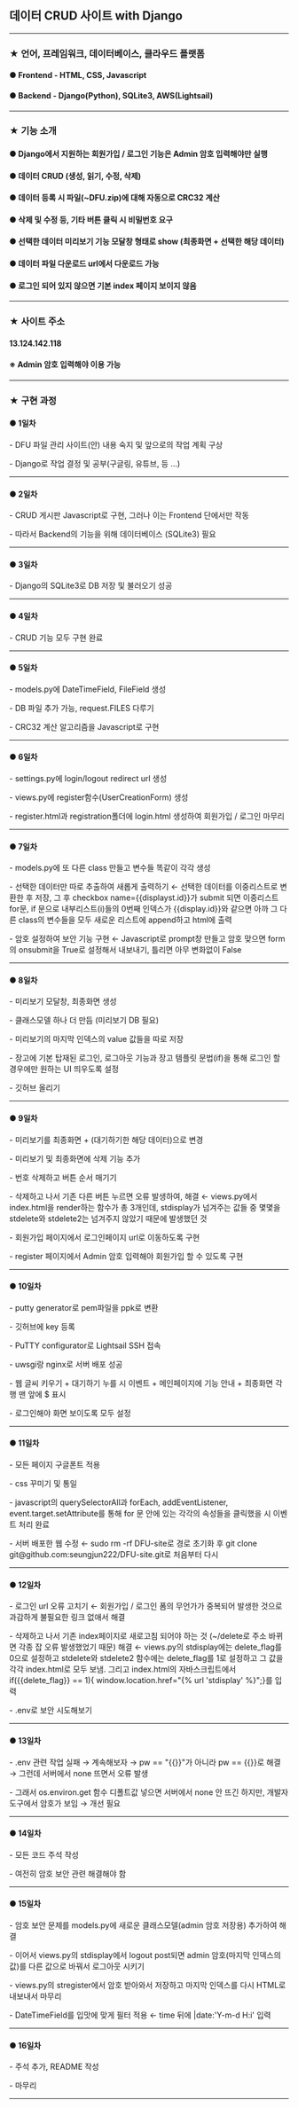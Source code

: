 <h2>데이터 CRUD 사이트 with Django</h2>
<hr>
<h3>★ 언어, 프레임워크, 데이터베이스, 클라우드 플랫폼</h3>
<h4>● Frontend - HTML, CSS, Javascript</h4>
<h4>● Backend - Django(Python), SQLite3, AWS(Lightsail) </h4>
<hr>

<h3>★ 기능 소개</h3>
<h4>● Django에서 지원하는 회원가입 / 로그인 기능은 Admin 암호 입력해야만 실행</h4>
<h4>● 데이터 CRUD (생성, 읽기, 수정, 삭제)</h4>
<h4>● 데이터 등록 시 파일(~DFU.zip)에 대해 자동으로 CRC32 계산</h4>
<h4>● 삭제 및 수정 등, 기타 버튼 클릭 시 비밀번호 요구</h4>
<h4>● 선택한 데이터 미리보기 기능 모달창 형태로 show (최종화면 + 선택한 해당 데이터)</h4>
<h4>● 데이터 파일 다운로드 url에서 다운로드 가능</h4>
<h4>● 로그인 되어 있지 않으면 기본 index 페이지 보이지 않음</h4>
<hr>

<h3>★ 사이트 주소</h3>
<h4 href="13.124.142.118">13.124.142.118</h4>
<h4>※ Admin 암호 입력해야 이용 가능</h4>
<hr>

<h3>★ 구현 과정</h3>
<h4>● 1일차</h4>
<p>- DFU 파일 관리 사이트(안) 내용 숙지 및 앞으로의 작업 계획 구상</p>
<p>- Django로 작업 결정 및 공부(구글링, 유튜브, 등 ...)</p>
<hr>

<h4>● 2일차</h4>
<p>- CRUD 게시판 Javascript로 구현, 그러나 이는 Frontend 단에서만 작동</p>
<p>- 따라서 Backend의 기능을 위해 데이터베이스 (SQLite3) 필요</p>
<hr>

<h4>● 3일차</h4>
<p>- Django의 SQLite3로 DB 저장 및 불러오기 성공</p>
<hr>

<h4>● 4일차</h4>
<p>- CRUD 기능 모두 구현 완료</p>
<hr>

<h4>● 5일차</h4>
<p>- models.py에 DateTimeField, FileField 생성</p>
<p>- DB 파일 추가 가능, request.FILES 다루기</p>
<p>- CRC32 계산 알고리즘을 Javascript로 구현</p>
<hr>

<h4>● 6일차</h4>
<p>- settings.py에 login/logout redirect url 생성</p>
<p>- views.py에 register함수(UserCreationForm) 생성</p>
<p>- register.html과 registration폴더에 login.html 생성하여 회원가입 / 로그인 마무리</p>
<hr>

<h4>● 7일차</h4>
<p>- models.py에 또 다른 class 만들고 변수들 똑같이 각각 생성</p>
<p>- 선택한 데이터만 따로 추출하여 새롭게 출력하기 ← 선택한 데이터를 이중리스트로 변환한 후 저장, 그 후 checkbox name={{displayst.id}}가 submit 되면 이중리스트 for문, if 문으로 내부리스트(i)들의 0번째 인덱스가 {{display.id}}와 같으면 아까 그 다른 class의 변수들을 모두 새로운 리스트에 append하고 html에 출력</p>
<p>- 암호 설정하여 보안 기능 구현 ← Javascript로 prompt창 만들고 암호 맞으면 form의 onsubmit을 True로 설정해서 내보내기, 틀리면 아무 변화없이 False</p>
<hr>

<h4>● 8일차</h4>
<p>- 미리보기 모달창, 최종화면 생성</p>
<p>- 클래스모델 하나 더 만듬 (미리보기 DB 필요)</p>
<p>- 미리보기의 마지막 인덱스의 value 값들을 따로 저장</p>
<p>- 장고에 기본 탑재된 로그인, 로그아웃 기능과 장고 템플릿 문법(if)을 통해 로그인 할 경우에만 원하는 UI 띄우도록 설정</p>
<p>- 깃허브 올리기</p>
<hr>

<h4>● 9일차</h4>
<p>- 미리보기를 최종화면 + (대기하기한 해당 데이터)으로 변경</p>
<p>- 미리보기 및 최종화면에 삭제 기능 추가</p>
<p>- 번호 삭제하고 버튼 순서 매기기</p>
<p>- 삭제하고 나서 기존 다른 버튼 누르면 오류 발생하여, 해결 ← views.py에서 index.html을 render하는 함수가 총 3개인데, stdisplay가 넘겨주는 값들 중 몇몇을 stdelete와 stdelete2는 넘겨주지 않았기 때문에 발생했던 것</p>
<p>- 회원가입 페이지에서 로그인페이지 url로 이동하도록 구현</p>
<p>- register 페이지에서 Admin 암호 입력해야 회원가입 할 수 있도록 구현</p>
<hr>

<h4>● 10일차</h4>
<p>- putty generator로 pem파일을 ppk로 변환</p>
<p>- 깃허브에 key 등록</p>
<p>- PuTTY configurator로 Lightsail SSH 접속</p>
<p>- uwsgi랑 nginx로 서버 배포 성공</p>
<p>- 웹 글씨 키우기 + 대기하기 누를 시 이벤트 + 메인페이지에 기능 안내 + 최종화면 각 행 맨 앞에 $ 표시</p>
<p>- 로그인해야 화면 보이도록 모두 설정</p>
<hr>

<h4>● 11일차</h4>
<p>- 모든 페이지 구글폰트 적용</p>
<p>- css 꾸미기 및 통일</p>
<p>- javascript의 querySelectorAll과 forEach, addEventListener, event.target.setAttribute를 통해 for 문 안에 있는 각각의 속성들을 클릭했을 시 이벤트 처리 완료</p>
<p>- 서버 배포한 웹 수정 ← sudo rm -rf DFU-site로 경로 초기화 후 git clone git@github.com:seungjun222/DFU-site.git로 처음부터 다시</p>
<hr>

<h4>● 12일차</h4>
<p>- 로그인 url 오류 고치기 ← 회원가입 / 로그인 폼의 무언가가 중복되어 발생한 것으로 과감하게 불필요한 링크 없애서 해결</p>
<p>- 삭제하고 나서 기존 index페이지로 새로고침 되어야 하는 것 (~/delete로 주소 바뀌면 각종 잡 오류 발생했었기 때문) 해결 ← views.py의 stdisplay에는 delete_flag를 0으로 설정하고 stdelete와 stdelete2 함수에는 delete_flag를 1로 설정하고 그 값을 각각 index.html로 모두 보냄. 그리고 index.html의 자바스크립트에서 if({{delete_flag}} == 1){ window.location.href="{% url 'stdisplay' %}";}를 입력</p>
<p>- .env로 보안 시도해보기</p>
<hr>

<h4>● 13일차</h4>
<p>- .env 관련 작업 실패 → 계속해보자 → pw == "{{}}"가 아니라 pw == {{}}로 해결 → 그런데 서버에서 none 뜨면서 오류 발생</p>
<p>- 그래서 os.environ.get 함수 디폴트값 넣으면 서버에서 none 안 뜨긴 하지만, 개발자도구에서 암호가 보임 → 개선 필요</p>
<hr>

<h4>● 14일차</h4>
<p>- 모든 코드 주석 작성</p>
<p>- 여전히 암호 보안 관련 해결해야 함</p>
<hr>

<h4>● 15일차</h4>
<p>- 암호 보안 문제를 models.py에 새로운 클래스모델(admin 암호 저장용) 추가하여 해결</p>
<p>- 이어서 views.py의 stdisplay에서 logout post되면 admin 암호(마지막 인덱스의 값)를 다른 값으로 바꿔서 로그아웃 시키기</p>
<p>- views.py의 stregister에서 암호 받아와서 저장하고 마지막 인덱스를 다시 HTML로 내보내서 마무리 </p>
<p>- DateTimeField를 입맛에 맞게 필터 적용 ← time 뒤에 |date:'Y-m-d H:i' 입력</p>
<hr>

<h4>● 16일차</h4>
<p>- 주석 추가, README 작성</p>
<p>- 마무리</p>
<hr>
